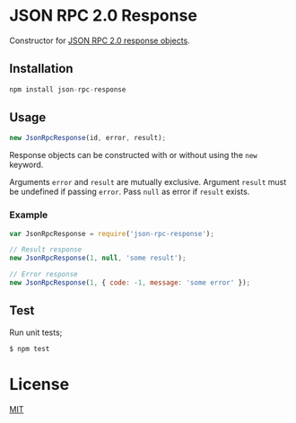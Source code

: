 # JSON RPC 2.0 Response

Constructor for
[JSON RPC 2.0 response objects](http://www.jsonrpc.org/specification#response_object).

## Installation

```js
npm install json-rpc-response
```

## Usage

```js
new JsonRpcResponse(id, error, result);
```

Response objects can be constructed with or without using the `new` keyword.

Arguments `error` and `result` are mutually exclusive. Argument `result` must be
undefined if passing `error`. Pass `null` as error if `result` exists.

### Example

```js
var JsonRpcResponse = require('json-rpc-response');

// Result response
new JsonRpcResponse(1, null, 'some result');

// Error response
new JsonRpcResponse(1, { code: -1, message: 'some error' });
```

## Test

Run unit tests;

`$ npm test`

# License

[MIT](LICENSE)
